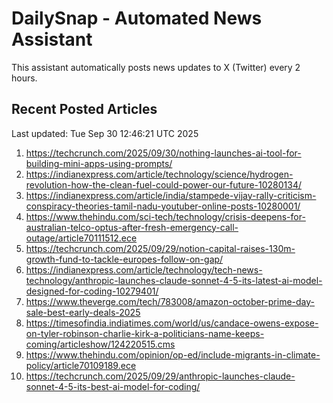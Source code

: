 # DailySnap - Automated News Assistant

This assistant automatically posts news updates to X (Twitter) every 2 hours.

## Recent Posted Articles

Last updated: Tue Sep 30 12:46:21 UTC 2025

1. https://techcrunch.com/2025/09/30/nothing-launches-ai-tool-for-building-mini-apps-using-prompts/
2. https://indianexpress.com/article/technology/science/hydrogen-revolution-how-the-clean-fuel-could-power-our-future-10280134/
3. https://indianexpress.com/article/india/stampede-vijay-rally-criticism-conspiracy-theories-tamil-nadu-youtuber-online-posts-10280001/
4. https://www.thehindu.com/sci-tech/technology/crisis-deepens-for-australian-telco-optus-after-fresh-emergency-call-outage/article70111512.ece
5. https://techcrunch.com/2025/09/29/notion-capital-raises-130m-growth-fund-to-tackle-europes-follow-on-gap/
6. https://indianexpress.com/article/technology/tech-news-technology/anthropic-launches-claude-sonnet-4-5-its-latest-ai-model-designed-for-coding-10279401/
7. https://www.theverge.com/tech/783008/amazon-october-prime-day-sale-best-early-deals-2025
8. https://timesofindia.indiatimes.com/world/us/candace-owens-expose-on-tyler-robinson-charlie-kirk-a-politicians-name-keeps-coming/articleshow/124220515.cms
9. https://www.thehindu.com/opinion/op-ed/include-migrants-in-climate-policy/article70109189.ece
10. https://techcrunch.com/2025/09/29/anthropic-launches-claude-sonnet-4-5-its-best-ai-model-for-coding/
